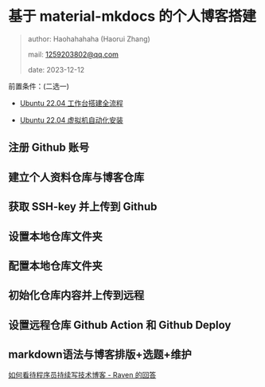 # 基于 material-mkdocs 的个人博客搭建

> author: Haohahahaha (Haorui Zhang)
>
> mail: 1259203802@qq.com
>
> date: 2023-12-12

前置条件：(二选一)

- [Ubuntu 22.04 工作台搭建全流程](http://cs.haohaha.cn/greenhand/Ubuntu2204-greenhand/Ubuntu2204-greenhand/)

- [Ubuntu 22.04 虚拟机自动化安装](http://cs.haohaha.cn/greenhand/initializer-ubuntu2204/install/)

## 注册 Github 账号

## 建立个人资料仓库与博客仓库

## 获取 SSH-key 并上传到 Github

## 设置本地仓库文件夹

## 配置本地仓库文件夹

## 初始化仓库内容并上传到远程

## 设置远程仓库 Github Action 和 Github Deploy

## markdown语法与博客排版+选题+维护

[如何看待程序员持续写技术博客 - Raven 的回答](https://www.zhihu.com/question/41802793/answer/2435610889)
